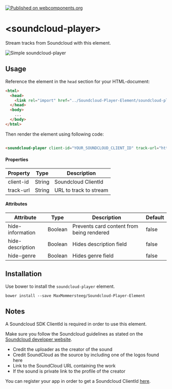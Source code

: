 [![Published on webcomponents.org](https://img.shields.io/badge/webcomponents.org-published-blue.svg)](https://www.webcomponents.org/element/maxmommersteeg/soundcloud-player-element)

# \<soundcloud-player\>

Stream tracks from Soundcloud with this element.

![Simple soundcloud-player](http://imgur.com/Q8ZCLFZ.png "Simple soundcloud-player")

## Usage

Reference the element in the `head` section for your HTML-document:

```html
<html>
  <head>
    <link rel="import" href="../Soundcloud-Player-Element/soundcloud-player.html">
  </head>
  <body>
    ...
  </body>
</html>
```

Then render the element using following code:

```html

<soundcloud-player client-id="YOUR_SOUNDCLOUD_CLIENT_ID" track-url="https://soundcloud.com/trackurl"></soundcloud-player>

```
#### Properties
| Property         | Type        | Description                               |
| -----------------|-------------|-------------------------------------------|
| client-id        | String      | Soundcloud ClientId                       |
| track-url        | String      | URL to track to stream                    |

#### Attributes
| Attribute        | Type        | Description                               | Default     |
| -----------------|-------------|-------------------------------------------|-------------|
| hide-information | Boolean     | Prevents card content from being rendered | false       |
| hide-description | Boolean     | Hides description field                   | false       |   
| hide-genre       | Boolean     | Hides genre field                         | false       |

## Installation

Use bower to install the `soundcloud-player` element.

```bower
bower install --save MaxMommersteeg/Soundcloud-Player-Element
```

## Notes
A Soundcloud SDK ClientId is required in order to use this element.

Make sure you follow the Soundcloud guidelines as stated on the [Soundcloud developer website](https://developers.soundcloud.com/docs/api/guide#playing).
- Credit the uploader as the creator of the sound
- Credit SoundCloud as the source by including one of the logos found here
- Link to the SoundCloud URL containing the work
- If the sound is private link to the profile of the creator

You can register your app in order to get a Soundcloud ClientId [here](https://soundcloud.com/you/apps).
